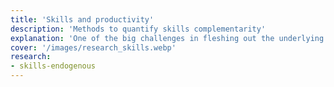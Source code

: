 ```yaml
---
title: 'Skills and productivity'
description: 'Methods to quantify skills complementarity'
explanation: 'One of the big challenges in fleshing out the underlying mechanisms of productivity is measuring how different skills come together to produce more, i.e. their complementarity. This research area develops models that are explicit about the relationship between skills and the production technology of firms. Currentlyt, you can read my work on how we estimate the wage fraction that is due to complementarities (as opposed to their individual contributions). This is an active work stream so more publications will be posted soon.'
cover: '/images/research_skills.webp'
research:
- skills-endogenous
---
```

